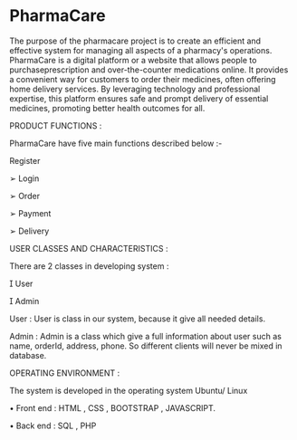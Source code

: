 # PharmaCare
The purpose of the pharmacare project is to create an efficient and effective system for managing all aspects of a pharmacy's operations. 
PharmaCare is a digital platform or a website that allows people to purchaseprescription and over-the-counter medications online.
It provides a convenient way for customers to order their medicines, often offering home delivery services.
By leveraging technology and professional expertise, this platform ensures safe and prompt delivery of essential medicines,
promoting better health outcomes for all. 

PRODUCT FUNCTIONS :

PharmaCare have five main functions described below :-

Register

➢ Login

➢ Order

➢ Payment

➢ Delivery

USER CLASSES AND CHARACTERISTICS :

There are 2 classes in developing system :

 User

 Admin

User : User is class in our system, because it give all needed
details.

Admin : Admin is a class which give a full information about user
such as name, orderId, address, phone. So different clients will
never be mixed in database.

OPERATING ENVIRONMENT :

The system is developed in the operating system Ubuntu/ Linux

• Front end : HTML , CSS , BOOTSTRAP , JAVASCRIPT.

• Back end : SQL , PHP
